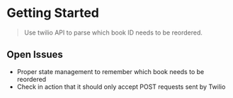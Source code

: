# Getting Started



> Use twilio API to parse which book ID needs to be reordered.

## Open Issues

- Proper state management to remember which book needs to be reordered
- Check in action that it should only accept POST requests sent by Twilio



